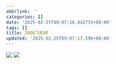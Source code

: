 ```yaml
---
abbrlink: ''
categories: []
date: '2025-02-25T09:07:16.442755+08:00'
tags: []
title: 200G飞机杯
updated: '2025-02-25T09:07:17.596+08:00'
---
```

![](https://www.297729.xyz/images/25/2/CN5A0709_fd421d74ceab92f76a5095e03580f68e.JPG)
![](https://www.297729.xyz/images/25/2/波多野结衣245G_153b28e5cd4cbf2f756cd586c365e920.jpg)
